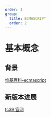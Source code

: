 ```yaml
---
order: 1
group:
  title: ECMASCRIPT
  order: 2
---
```


# 基本概念

## 背景

[维基百科-ecmascript](https://en.wikipedia.org/wiki/ECMAScript)

## 新版本进展

[tc39 官网](https://tc39.es/zh-Hans/)
